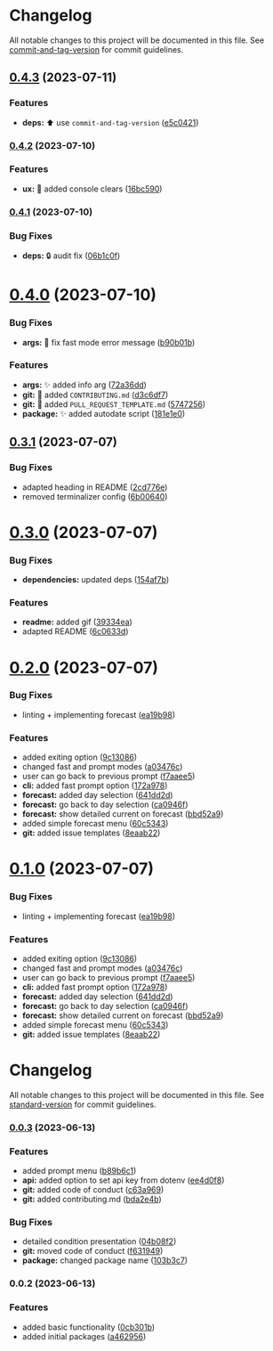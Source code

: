 # Changelog

All notable changes to this project will be documented in this file. See [commit-and-tag-version](https://github.com/absolute-version/commit-and-tag-version) for commit guidelines.

## [0.4.3](https://github.com/suptower/worldweather-cli/compare/v0.4.2...v0.4.3) (2023-07-11)


### Features

* **deps:** :arrow_up: use `commit-and-tag-version` ([e5c0421](https://github.com/suptower/worldweather-cli/commit/e5c04213c6ec6a834226f9b8f15e57821f6e3e34))

### [0.4.2](https://github.com/suptower/worldweather-cli/compare/v0.4.1...v0.4.2) (2023-07-10)


### Features

* **ux:** :art: added console clears ([16bc590](https://github.com/suptower/worldweather-cli/commit/16bc59014d481c240d4433dc6ef8ccb95351aea7))

### [0.4.1](https://github.com/suptower/worldweather-cli/compare/v0.4.0...v0.4.1) (2023-07-10)


### Bug Fixes

* **deps:** :lock: audit fix ([06b1c0f](https://github.com/suptower/worldweather-cli/commit/06b1c0fd2d9b1c997e0fa8780051f658532de6e4))

<a name="0.4.0"></a>
# [0.4.0](https://github.com/suptower/worldweather-cli/compare/v0.3.1...v0.4.0) (2023-07-10)


### Bug Fixes

* **args:** :bug: fix fast mode error message ([b90b01b](https://github.com/suptower/worldweather-cli/commit/b90b01b))


### Features

* **args:** :sparkles: added info arg ([72a36dd](https://github.com/suptower/worldweather-cli/commit/72a36dd))
* **git:** :memo: added `CONTRIBUTING.md` ([d3c6df7](https://github.com/suptower/worldweather-cli/commit/d3c6df7))
* **git:** :memo: added `PULL_REQUEST_TEMPLATE.md` ([5747256](https://github.com/suptower/worldweather-cli/commit/5747256))
* **package:** :sparkles: added autodate script ([181e1e0](https://github.com/suptower/worldweather-cli/commit/181e1e0))



<a name="0.3.1"></a>
## [0.3.1](https://github.com/suptower/worldweather-cli/compare/v0.3.0...v0.3.1) (2023-07-07)


### Bug Fixes

* adapted heading in README ([2cd776e](https://github.com/suptower/worldweather-cli/commit/2cd776e))
* removed terminalizer config ([6b00640](https://github.com/suptower/worldweather-cli/commit/6b00640))



<a name="0.3.0"></a>
# [0.3.0](https://github.com/suptower/worldweather-cli/compare/v0.2.0...v0.3.0) (2023-07-07)


### Bug Fixes

* **dependencies:** updated deps ([154af7b](https://github.com/suptower/worldweather-cli/commit/154af7b))


### Features

* **readme:** added gif ([39334ea](https://github.com/suptower/worldweather-cli/commit/39334ea))
* adapted README ([6c0633d](https://github.com/suptower/worldweather-cli/commit/6c0633d))



<a name="0.2.0"></a>
# [0.2.0](https://github.com/suptower/worldweather-cli/compare/v0.0.3...v0.2.0) (2023-07-07)


### Bug Fixes

* linting + implementing forecast ([ea19b98](https://github.com/suptower/worldweather-cli/commit/ea19b98))


### Features

* added exiting option ([9c13086](https://github.com/suptower/worldweather-cli/commit/9c13086))
* changed fast and prompt modes ([a03476c](https://github.com/suptower/worldweather-cli/commit/a03476c))
* user can go back to previous prompt ([f7aaee5](https://github.com/suptower/worldweather-cli/commit/f7aaee5))
* **cli:** added fast prompt option ([172a978](https://github.com/suptower/worldweather-cli/commit/172a978))
* **forecast:** added day selection ([641dd2d](https://github.com/suptower/worldweather-cli/commit/641dd2d))
* **forecast:** go back to day selection ([ca0946f](https://github.com/suptower/worldweather-cli/commit/ca0946f))
* **forecast:** show detailed current on forecast ([bbd52a9](https://github.com/suptower/worldweather-cli/commit/bbd52a9))
* added simple forecast menu ([60c5343](https://github.com/suptower/worldweather-cli/commit/60c5343))
* **git:** added issue templates ([8eaab22](https://github.com/suptower/worldweather-cli/commit/8eaab22))



<a name="0.1.0"></a>
# [0.1.0](https://github.com/suptower/worldweather-cli/compare/v0.0.3...v0.1.0) (2023-07-07)


### Bug Fixes

* linting + implementing forecast ([ea19b98](https://github.com/suptower/worldweather-cli/commit/ea19b98))


### Features

* added exiting option ([9c13086](https://github.com/suptower/worldweather-cli/commit/9c13086))
* changed fast and prompt modes ([a03476c](https://github.com/suptower/worldweather-cli/commit/a03476c))
* user can go back to previous prompt ([f7aaee5](https://github.com/suptower/worldweather-cli/commit/f7aaee5))
* **cli:** added fast prompt option ([172a978](https://github.com/suptower/worldweather-cli/commit/172a978))
* **forecast:** added day selection ([641dd2d](https://github.com/suptower/worldweather-cli/commit/641dd2d))
* **forecast:** go back to day selection ([ca0946f](https://github.com/suptower/worldweather-cli/commit/ca0946f))
* **forecast:** show detailed current on forecast ([bbd52a9](https://github.com/suptower/worldweather-cli/commit/bbd52a9))
* added simple forecast menu ([60c5343](https://github.com/suptower/worldweather-cli/commit/60c5343))
* **git:** added issue templates ([8eaab22](https://github.com/suptower/worldweather-cli/commit/8eaab22))



# Changelog

All notable changes to this project will be documented in this file. See [standard-version](https://github.com/conventional-changelog/standard-version) for commit guidelines.

### [0.0.3](https://github.com/suptower/worldweather-cli/compare/v0.0.2...v0.0.3) (2023-06-13)

### Features

- added prompt menu ([b89b6c1](https://github.com/suptower/worldweather-cli/commit/b89b6c1ee7953c1c743357079af98c2de31e6a02))
- **api:** added option to set api key from dotenv ([ee4d0f8](https://github.com/suptower/worldweather-cli/commit/ee4d0f85ae47fbef67c79f47cfefc4f9b36b11ce))
- **git:** added code of conduct ([c63a969](https://github.com/suptower/worldweather-cli/commit/c63a969b87918537dd1c11f4b151e7fb25eb9d26))
- **git:** added contributing.md ([bda2e4b](https://github.com/suptower/worldweather-cli/commit/bda2e4b7686168fa0ba0e33fba49bbeb73a547a6))

### Bug Fixes

- detailed condition presentation ([04b08f2](https://github.com/suptower/worldweather-cli/commit/04b08f2e2561052e76d2f021915d9a4482595b33))
- **git:** moved code of conduct ([f631949](https://github.com/suptower/worldweather-cli/commit/f631949d2d1bfbb86661d074333416bb63550fd5))
- **package:** changed package name ([103b3c7](https://github.com/suptower/worldweather-cli/commit/103b3c7ee803079275162ba55b1529c7b553d884))

### 0.0.2 (2023-06-13)

### Features

- added basic functionality ([0cb301b](https://github.com/suptower/worldweather-cli/commit/0cb301bba51a4ec35998ba1d7167d844a0d1d339))
- added initial packages ([a462956](https://github.com/suptower/worldweather-cli/commit/a462956a9b1d6dffa6b33447908af015ed060e77))
